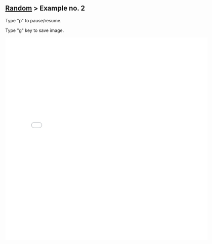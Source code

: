 ## [Random](../) > Example no. 2

Type "p" to pause/resume.

Type "g" key to save image.

<iframe src="./sketch.html" width="640px" height="640px" frameborder="0"></iframe>
